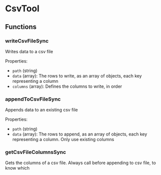 # CsvTool

## Functions

### writeCsvFileSync

Writes data to a csv file

Properties:

-   `path` (string)
-   `data` (array): The rows to write, as an array of objects, each key representing a column
-   `columns` (array): Defines the columns to write, in order

### appendToCsvFileSync

Appends data to an existing csv file

Properties:

-   `path` (string)
-   `data` (array): The rows to append, as an array of objects, each key representing a column. Only use existing columns

### getCsvFileColumnsSync

Gets the columns of a csv file. Always call before appending to csv file, to know which 